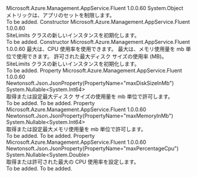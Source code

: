 <Type Name="SiteLimits" FullName="Microsoft.Azure.Management.AppService.Fluent.Models.SiteLimits">
  <TypeSignature Language="C#" Value="public class SiteLimits" />
  <TypeSignature Language="ILAsm" Value=".class public auto ansi beforefieldinit SiteLimits extends System.Object" />
  <TypeSignature Language="DocId" Value="T:Microsoft.Azure.Management.AppService.Fluent.Models.SiteLimits" />
  <TypeSignature Language="VB.NET" Value="Public Class SiteLimits" />
  <TypeSignature Language="F#" Value="type SiteLimits = class" />
  <AssemblyInfo>
    <AssemblyName>Microsoft.Azure.Management.AppService.Fluent</AssemblyName>
    <AssemblyVersion>1.0.0.60</AssemblyVersion>
  </AssemblyInfo>
  <Base>
    <BaseTypeName>System.Object</BaseTypeName>
  </Base>
  <Interfaces />
  <Docs>
    <summary>
            メトリックは、アプリのセットを制限します。
            </summary>
    <remarks>To be added.</remarks>
  </Docs>
  <Members>
    <Member MemberName=".ctor">
      <MemberSignature Language="C#" Value="public SiteLimits ();" />
      <MemberSignature Language="ILAsm" Value=".method public hidebysig specialname rtspecialname instance void .ctor() cil managed" />
      <MemberSignature Language="DocId" Value="M:Microsoft.Azure.Management.AppService.Fluent.Models.SiteLimits.#ctor" />
      <MemberSignature Language="VB.NET" Value="Public Sub New ()" />
      <MemberType>Constructor</MemberType>
      <AssemblyInfo>
        <AssemblyName>Microsoft.Azure.Management.AppService.Fluent</AssemblyName>
        <AssemblyVersion>1.0.0.60</AssemblyVersion>
      </AssemblyInfo>
      <Parameters />
      <Docs>
        <summary>
            SiteLimits クラスの新しいインスタンスを初期化します。
            </summary>
        <remarks>To be added.</remarks>
      </Docs>
    </Member>
    <Member MemberName=".ctor">
      <MemberSignature Language="C#" Value="public SiteLimits (Nullable&lt;double&gt; maxPercentageCpu = null, Nullable&lt;long&gt; maxMemoryInMb = null, Nullable&lt;long&gt; maxDiskSizeInMb = null);" />
      <MemberSignature Language="ILAsm" Value=".method public hidebysig specialname rtspecialname instance void .ctor(valuetype System.Nullable`1&lt;float64&gt; maxPercentageCpu, valuetype System.Nullable`1&lt;int64&gt; maxMemoryInMb, valuetype System.Nullable`1&lt;int64&gt; maxDiskSizeInMb) cil managed" />
      <MemberSignature Language="DocId" Value="M:Microsoft.Azure.Management.AppService.Fluent.Models.SiteLimits.#ctor(System.Nullable{System.Double},System.Nullable{System.Int64},System.Nullable{System.Int64})" />
      <MemberSignature Language="VB.NET" Value="Public Sub New (Optional maxPercentageCpu As Nullable(Of Double) = null, Optional maxMemoryInMb As Nullable(Of Long) = null, Optional maxDiskSizeInMb As Nullable(Of Long) = null)" />
      <MemberSignature Language="F#" Value="new Microsoft.Azure.Management.AppService.Fluent.Models.SiteLimits : Nullable&lt;double&gt; * Nullable&lt;int64&gt; * Nullable&lt;int64&gt; -&gt; Microsoft.Azure.Management.AppService.Fluent.Models.SiteLimits" Usage="new Microsoft.Azure.Management.AppService.Fluent.Models.SiteLimits (maxPercentageCpu, maxMemoryInMb, maxDiskSizeInMb)" />
      <MemberType>Constructor</MemberType>
      <AssemblyInfo>
        <AssemblyName>Microsoft.Azure.Management.AppService.Fluent</AssemblyName>
        <AssemblyVersion>1.0.0.60</AssemblyVersion>
      </AssemblyInfo>
      <Parameters>
        <Parameter Name="maxPercentageCpu" Type="System.Nullable&lt;System.Double&gt;" />
        <Parameter Name="maxMemoryInMb" Type="System.Nullable&lt;System.Int64&gt;" />
        <Parameter Name="maxDiskSizeInMb" Type="System.Nullable&lt;System.Int64&gt;" />
      </Parameters>
      <Docs>
        <param name="maxPercentageCpu">最大は、CPU 使用率を使用できます。</param>
        <param name="maxMemoryInMb">最大は、メモリ使用量を mb 単位で使用できます。</param>
        <param name="maxDiskSizeInMb">許可された最大ディスク サイズの使用率 (MB)。</param>
        <summary>
            SiteLimits クラスの新しいインスタンスを初期化します。
            </summary>
        <remarks>To be added.</remarks>
      </Docs>
    </Member>
    <Member MemberName="MaxDiskSizeInMb">
      <MemberSignature Language="C#" Value="public Nullable&lt;long&gt; MaxDiskSizeInMb { get; set; }" />
      <MemberSignature Language="ILAsm" Value=".property instance valuetype System.Nullable`1&lt;int64&gt; MaxDiskSizeInMb" />
      <MemberSignature Language="DocId" Value="P:Microsoft.Azure.Management.AppService.Fluent.Models.SiteLimits.MaxDiskSizeInMb" />
      <MemberSignature Language="VB.NET" Value="Public Property MaxDiskSizeInMb As Nullable(Of Long)" />
      <MemberSignature Language="F#" Value="member this.MaxDiskSizeInMb : Nullable&lt;int64&gt; with get, set" Usage="Microsoft.Azure.Management.AppService.Fluent.Models.SiteLimits.MaxDiskSizeInMb" />
      <MemberType>Property</MemberType>
      <AssemblyInfo>
        <AssemblyName>Microsoft.Azure.Management.AppService.Fluent</AssemblyName>
        <AssemblyVersion>1.0.0.60</AssemblyVersion>
      </AssemblyInfo>
      <Attributes>
        <Attribute>
          <AttributeName>Newtonsoft.Json.JsonProperty(PropertyName="maxDiskSizeInMb")</AttributeName>
        </Attribute>
      </Attributes>
      <ReturnValue>
        <ReturnType>System.Nullable&lt;System.Int64&gt;</ReturnType>
      </ReturnValue>
      <Docs>
        <summary>
            取得または設定最大ディスク サイズの使用量を mb 単位で許可します。
            </summary>
        <value>To be added.</value>
        <remarks>To be added.</remarks>
      </Docs>
    </Member>
    <Member MemberName="MaxMemoryInMb">
      <MemberSignature Language="C#" Value="public Nullable&lt;long&gt; MaxMemoryInMb { get; set; }" />
      <MemberSignature Language="ILAsm" Value=".property instance valuetype System.Nullable`1&lt;int64&gt; MaxMemoryInMb" />
      <MemberSignature Language="DocId" Value="P:Microsoft.Azure.Management.AppService.Fluent.Models.SiteLimits.MaxMemoryInMb" />
      <MemberSignature Language="VB.NET" Value="Public Property MaxMemoryInMb As Nullable(Of Long)" />
      <MemberSignature Language="F#" Value="member this.MaxMemoryInMb : Nullable&lt;int64&gt; with get, set" Usage="Microsoft.Azure.Management.AppService.Fluent.Models.SiteLimits.MaxMemoryInMb" />
      <MemberType>Property</MemberType>
      <AssemblyInfo>
        <AssemblyName>Microsoft.Azure.Management.AppService.Fluent</AssemblyName>
        <AssemblyVersion>1.0.0.60</AssemblyVersion>
      </AssemblyInfo>
      <Attributes>
        <Attribute>
          <AttributeName>Newtonsoft.Json.JsonProperty(PropertyName="maxMemoryInMb")</AttributeName>
        </Attribute>
      </Attributes>
      <ReturnValue>
        <ReturnType>System.Nullable&lt;System.Int64&gt;</ReturnType>
      </ReturnValue>
      <Docs>
        <summary>
            取得または設定最大メモリ使用量を mb 単位で許可します。
            </summary>
        <value>To be added.</value>
        <remarks>To be added.</remarks>
      </Docs>
    </Member>
    <Member MemberName="MaxPercentageCpu">
      <MemberSignature Language="C#" Value="public Nullable&lt;double&gt; MaxPercentageCpu { get; set; }" />
      <MemberSignature Language="ILAsm" Value=".property instance valuetype System.Nullable`1&lt;float64&gt; MaxPercentageCpu" />
      <MemberSignature Language="DocId" Value="P:Microsoft.Azure.Management.AppService.Fluent.Models.SiteLimits.MaxPercentageCpu" />
      <MemberSignature Language="VB.NET" Value="Public Property MaxPercentageCpu As Nullable(Of Double)" />
      <MemberSignature Language="F#" Value="member this.MaxPercentageCpu : Nullable&lt;double&gt; with get, set" Usage="Microsoft.Azure.Management.AppService.Fluent.Models.SiteLimits.MaxPercentageCpu" />
      <MemberType>Property</MemberType>
      <AssemblyInfo>
        <AssemblyName>Microsoft.Azure.Management.AppService.Fluent</AssemblyName>
        <AssemblyVersion>1.0.0.60</AssemblyVersion>
      </AssemblyInfo>
      <Attributes>
        <Attribute>
          <AttributeName>Newtonsoft.Json.JsonProperty(PropertyName="maxPercentageCpu")</AttributeName>
        </Attribute>
      </Attributes>
      <ReturnValue>
        <ReturnType>System.Nullable&lt;System.Double&gt;</ReturnType>
      </ReturnValue>
      <Docs>
        <summary>
            取得または許可された最大の CPU 使用率を設定します。
            </summary>
        <value>To be added.</value>
        <remarks>To be added.</remarks>
      </Docs>
    </Member>
  </Members>
</Type>
